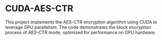 # CUDA-AES-CTR
This project implements the AES-CTR encryption algorithm using CUDA to leverage GPU parallelism. The code demonstrates the block encryption process of AES-CTR mode, optimized for performance on GPU hardware.
